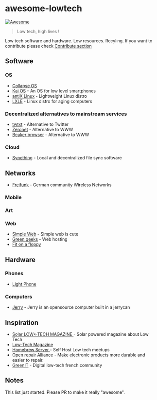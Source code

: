 # awesome-lowtech

[![Awesome](https://cdn.rawgit.com/sindresorhus/awesome/d7305f38d29fed78fa85652e3a63e154dd8e8829/media/badge.svg)](https://github.com/sindresorhus/awesome)

> Low tech, high lives !

Low tech software and hardware. Low resources. Recyling.
If you want to contribute please check [Contribute section](.github/CONTRIBUTING.md)
## Software
### OS
- [Collapse OS](https://collapseos.org/)
- [Kai OS](https://www.kaiostech.com/) - An OS for low level smartphones
- [antiX Linux](https://antixlinux.com/) - Lightweight Linux distro
- [LXLE](https://www.lxle.net/) - Linux distro for aging computers
### Decentralized alternatives to mainstream services
- [twtxt](https://twtxt.readthedocs.io/en/latest/) - Alternative to Twitter
- [Zeronet](https://zeronet.io/) - Alternative to WWW
- [Beaker browser](https://beakerbrowser.com/) -  Alternative to WWW

### Cloud
- [Syncthing](https://syncthing.net/) - Local and decentralized file sync software

## Networks
- [Freifunk](https://freifunk.net/en/) - German community Wireless Networks

### Mobile
### Art
### Web
- [Simple Web](https://simpleweb.iscute.ovh/) - Simple web is cute
- [Green geeks](https://www.greengeeks.com/) - Web hosting
- [Fit on a floppy](https://fitonafloppy.website/)
## Hardware
### Phones
- [Light Phone](https://www.thelightphone.com/)
### Computers
- [Jerry](http://www.youandjerrycan.org/) - Jerry is an opensource computer built in a jerrycan
## Inspiration
- [Solar LOW<-TECH MAGAZINE ](https://solar.lowtechmagazine.com/) - Solar powered magazine about Low Tech
- [Low-Tech Magazine](https://www.lowtechmagazine.com/)
- [Homebrew Server ](https://homebrewserver.club/) - Self Host Low tech meetups
- [Open repair Alliance](https://openrepair.org/) - Make electronic products more durable and easier to repair.
- [GreenIT](https://www.greenit.fr/) - Digital low-tech french community
## Notes
This list just started. Please PR to make it really "awesome".
